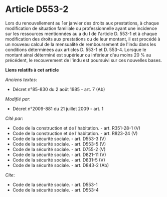 # Article D553-2

Lors du renouvellement au 1er janvier des droits aux prestations, à chaque modification de situation familiale ou
professionnelle ayant une incidence sur les ressources mentionnées au a du I de l'article D. 553-1 et à chaque modification
des droits aux prestations ou de leur montant, il est procédé à un nouveau calcul de la mensualité de remboursement de l'indu
dans les conditions déterminées aux articles D. 553-1 et D. 553-4. Lorsque le montant ainsi déterminé est supérieur ou
inférieur d'au moins 20 % au précédent, le recouvrement de l'indu est poursuivi sur ces nouvelles bases.

**Liens relatifs à cet article**

_Anciens textes_:

  - Décret n°85-830 du 2 août 1985 - art. 7 (Ab)

_Modifié par_:

  - Décret n°2009-881 du 21 juillet 2009 - art. 1

_Cité par_:

  - Code de la construction et de l'habitation. - art. R351-28-1 (V)
  - Code de la construction et de l'habitation. - art. R823-24 (V)
  - Code de la sécurité sociale. - art. D553-3 (V)
  - Code de la sécurité sociale. - art. D553-5 (V)
  - Code de la sécurité sociale. - art. D755-2 (V)
  - Code de la sécurité sociale. - art. D821-11 (V)
  - Code de la sécurité sociale. - art. D831-5 (V)
  - Code de la sécurité sociale. - art. D843-2 (Ab)

_Cite_:

  - Code de la sécurité sociale. - art. D553-1
  - Code de la sécurité sociale. - art. D553-4
